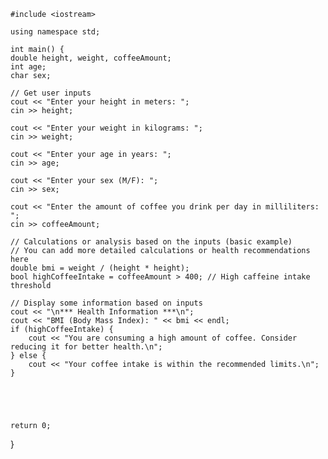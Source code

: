 
    #include <iostream>

    using namespace std;

    int main() {
    double height, weight, coffeeAmount;
    int age;
    char sex;

    // Get user inputs
    cout << "Enter your height in meters: ";
    cin >> height;

    cout << "Enter your weight in kilograms: ";
    cin >> weight;

    cout << "Enter your age in years: ";
    cin >> age;

    cout << "Enter your sex (M/F): ";
    cin >> sex;

    cout << "Enter the amount of coffee you drink per day in milliliters: ";
    cin >> coffeeAmount;

    // Calculations or analysis based on the inputs (basic example)
    // You can add more detailed calculations or health recommendations here
    double bmi = weight / (height * height);
    bool highCoffeeIntake = coffeeAmount > 400; // High caffeine intake threshold

    // Display some information based on inputs
    cout << "\n*** Health Information ***\n";
    cout << "BMI (Body Mass Index): " << bmi << endl;
    if (highCoffeeIntake) {
        cout << "You are consuming a high amount of coffee. Consider reducing it for better health.\n";
    } else {
        cout << "Your coffee intake is within the recommended limits.\n";
    }




   
    return 0;
}
